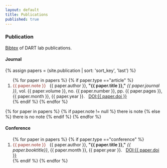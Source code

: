 ```yaml
---
layout: default
title: Publications
published: true
---
```


### Publication
[Bibtex](/utilities/dart_pub.bib) of DART lab publications. 

#### Journal

{% assign papers = (site.publication | sort: 'sort_key', 'last') %}
<ol>
	{% for paper in papers %}
	{% if paper.type =="article" %}	
	<li> <span style='font-weight:600; color:#AD655F;'>{{ paper.note }}</span> &nbsp; {{ paper.author }}, <span style='font-weight: 600;'>"{{ paper.title }}," </span> <i> {{ paper.journal }}</i>, vol. {{ paper.volume }}, no. {{ paper.number }}, pp. {{ paper.pages }}, {{ paper.month }}, {{ paper.year }}. &nbsp; <a href="http://dx.doi.org/{{ paper.doi }}">DOI:{{ paper.doi }}</a></li>
	{% endif %}	
	{% endfor %}
</ol>

{% for paper in papers %}
{% if paper.note != null %}
	there is note
{% else %}
	there is no note
{% endif %}
{% endfor %}


#### Conference

<ol>
	{% for paper in papers %}
	{% if paper.type =="conference" %}	
	<li> <span style='font-weight:600; color:#AD655F;'>{{ paper.note }}</span> &nbsp; {{ paper.author }}, <span style='font-weight: 600;'>"{{ paper.title }},"</span> <i> {{ paper.booktitle}}</i>, {{ paper.month }}, {{ paper.year }}. &nbsp; <a href="http://dx.doi.org/{{ paper.doi }}">DOI:{{ paper.doi }}</a> </li>
	{% endif %}	
	{% endfor %}
</ol>